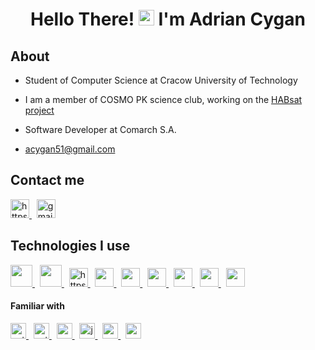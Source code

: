 <h1 align="center">Hello There! <img src="https://www.pngall.com/wp-content/uploads/9/Star-Wars-Obi-Wan-Kenobi-PNG-Download-Image.png" height="25px"> I'm Adrian Cygan</h1>

## About
- Student of Computer Science at Cracow University of Technology

- I am a member of COSMO PK science club, working on the <a href="https://habsat.pl/" target="_blank" >HABsat project</a>

- Software Developer at Comarch S.A.

- acygan51@gmail.com

## Contact me
<div>
  <a href="https://www.linkedin.com/in/adrian-cygan" target="_blank">
    <img src="https://raw.githubusercontent.com/rahuldkjain/github-profile-readme-generator/master/src/images/icons/Social/linked-in-alt.svg"  alt="https://www.linkedin.com/in/adrian-cygan" width="30" /> 
  </a>
  &nbsp; 
  <a href="mailto:acygan51@gmail.com" target="_blank">
    <img src="https://static.vecteezy.com/system/resources/thumbnails/022/484/508/small/google-mail-gmail-icon-logo-symbol-free-png.png"  alt="gmail" width="30" /> 
  </a>
</div>

## Technologies I use
<div>
  <a href="https://angular.io/" rel="noreferrer" target="_blank">
      <img src="https://upload.wikimedia.org/wikipedia/commons/thumb/c/cf/Angular_full_color_logo.svg/800px-Angular_full_color_logo.svg.png" height="35px">
  </a>
  &nbsp;
  <a href="https://dotnet.microsoft.com/" rel="noreferrer" target="_blank">
      <img src="https://upload.wikimedia.org/wikipedia/commons/thumb/e/ee/.NET_Core_Logo.svg/800px-.NET_Core_Logo.svg.png" height="35px">
  </a>
  &nbsp;
  <a href="https://react.dev/" rel="noreferrer" target="_blank">
    <img src="https://upload.wikimedia.org/wikipedia/commons/a/a7/React-icon.svg" alt="https://upload.wikimedia.org/wikipedia/commons/a/a7/React-icon.svg" height="30">
  </a>
  &nbsp;
  <a href="https://redux.js.org/" rel="noreferrer" target="_blank">
    <img src="https://cdn.iconscout.com/icon/free/png-256/free-redux-283024.png" height="30px">
  </a>
  &nbsp;
  <a href="https://www.typescriptlang.org/" rel="noreferrer" target="_blank">
    <img src="https://upload.wikimedia.org/wikipedia/commons/thumb/f/f5/Typescript.svg/480px-Typescript.svg.png" height="30px">
  </a>
  &nbsp;
  <a href="https://developer.mozilla.org/en-US/docs/Web/JavaScript" rel="noreferrer" target="_blank">
    <img src="https://upload.wikimedia.org/wikipedia/commons/thumb/9/99/Unofficial_JavaScript_logo_2.svg/480px-Unofficial_JavaScript_logo_2.svg.png" height="30px">
  </a>
  &nbsp;
  <a href="https://developer.mozilla.org/en-US/docs/Web/HTML" rel="noreferrer" target="_blank">
    <img src="https://cdn-icons-png.flaticon.com/512/732/732212.png" height="30px">
  </a>
  &nbsp;
   <a href="https://developer.mozilla.org/en-US/docs/Web/CSS" rel="noreferrer" target="_blank">
    <img src="https://upload.wikimedia.org/wikipedia/commons/thumb/6/62/CSS3_logo.svg/240px-CSS3_logo.svg.png" height="30px">
  </a>
  &nbsp;
   <a href="https://styled-components.com/" rel="noreferrer" target="_blank">
      <img src="https://avatars.githubusercontent.com/u/20658825?s=200&v=4" height="30px">
  </a>
</div>

#### Familiar with
<div>
  <a href="https://www.python.org/" rel="noreferrer" target="_blank">
    <img src="https://cdn.iconscout.com/icon/free/png-256/free-python-3521655-2945099.png" alt="python" height="25px"> 
  </a>
  &nbsp;
  <a href="https://learn.microsoft.com/pl-pl/dotnet/csharp/" rel="noreferrer" target="_blank">
    <img src="https://jaki-jezyk-programowania.pl/img/technologies/csharp.png" alt="python" height="25px"> 
  </a>
  &nbsp;
  <a href="https://devdocs.io/cpp/"  rel="noreferrer" target="_blank">
    <img src="https://upload.wikimedia.org/wikipedia/commons/1/18/ISO_C%2B%2B_Logo.svg" alt="cpp" height="25px"> 
  </a>
  &nbsp;
  <a href="https://www.java.com/" rel="noreferrer" target="_blank">
    <img src="https://cdn-icons-png.flaticon.com/256/226/226777.png" alt="java" height="25px">
  </a>
  &nbsp;
  <a href="https://mariadb.org/" rel="noreferrer" target="_blank">
     <img src="https://static-00.iconduck.com/assets.00/mariadb-icon-512x340-txozryr2.png" alt="mariadb" height="25px">
  </a>
    &nbsp;
  <a href="https://www.postgresql.org/" rel="noreferrer" target="_blank">
     <img src="https://upload.wikimedia.org/wikipedia/commons/thumb/2/29/Postgresql_elephant.svg/640px-Postgresql_elephant.svg.png" alt="mariadb" height="25px">
  </a>
 </div>
